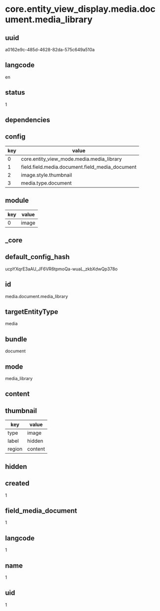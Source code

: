 # core.entity_view_display.media.document.media_library

## uuid
a0162e9c-485d-4628-82da-575c649a510a

## langcode
en

## status
1

## dependencies

## config
|key|value|
|-|-|
|0|core.entity_view_mode.media.media_library|
|1|field.field.media.document.field_media_document|
|2|image.style.thumbnail|
|3|media.type.document|


## module
|key|value|
|-|-|
|0|image|


## _core

## default_config_hash
ucpYXqrE3aAU_JF6VR6tpmoQa-wuaL_zkbXdwQp378o

## id
media.document.media_library

## targetEntityType
media

## bundle
document

## mode
media_library

## content

## thumbnail
|key|value|
|-|-|
|type|image|
|label|hidden|
|region|content|


## hidden

## created
1

## field_media_document
1

## langcode
1

## name
1

## uid
1
